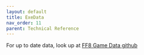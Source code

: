 ```yaml
---
layout: default
title: ExeData
nav_order: 11
parent: Technical Reference
---
```


For up to date data, look up at [FF8 Game Data github](https://github.com/HobbitDur/FF8GameData/tree/master/Resources/json)